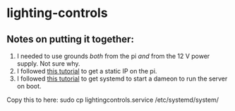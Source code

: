 # lighting-controls

## Notes on putting it together:

1. I needed to use grounds _both_ from the pi _and_ from the 12 V power supply. Not sure why.
2. I followed [this tutorial](http://www.modmypi.com/blog/tutorial-how-to-give-your-raspberry-pi-a-static-ip-address) to get a static IP on the pi.
3. I followed [this tutorial](http://twistedmatrix.com/documents/13.2.0/core/howto/systemd.html) to get systemd to start a dameon to run the server on boot.

Copy this to here: 
sudo cp lightingcontrols.service /etc/systemd/system/

